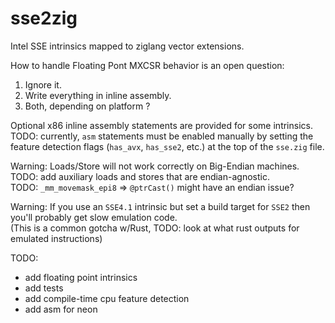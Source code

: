 # sse2zig
Intel SSE intrinsics mapped to ziglang vector extensions.

How to handle Floating Pont MXCSR behavior is an open question:
1. Ignore it.
2. Write everything in inline assembly.
3. Both, depending on platform ?

Optional x86 inline assembly statements are provided for some intrinsics.  
TODO: currently, `asm` statements must be enabled manually by setting the feature detection flags (`has_avx`, `has_sse2`, etc.) at the top of the `sse.zig` file.

Warning: Loads/Store will not work correctly on Big-Endian machines.  
TODO: add auxiliary loads and stores that are endian-agnostic.  
TODO: `_mm_movemask_epi8` => `@ptrCast()` might have an endian issue?

Warning: If you use an `SSE4.1` intrinsic but set a build target for `SSE2` then you'll probably get slow emulation code.  
(This is a common gotcha w/Rust, TODO: look at what rust outputs for emulated instructions)

TODO:
* add floating point intrinsics
* add tests
* add compile-time cpu feature detection
* add asm for neon
